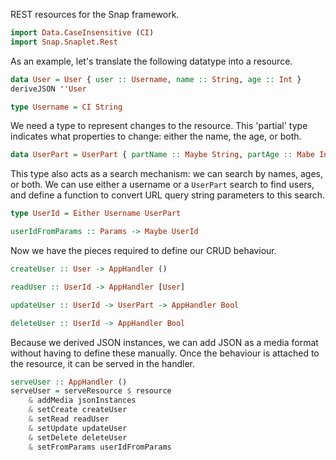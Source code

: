 REST resources for the Snap framework.

```haskell
import Data.CaseInsensitive (CI)
import Snap.Snaplet.Rest
```

As an example, let's translate the following datatype into a resource.

```haskell
data User = User { user :: Username, name :: String, age :: Int }
deriveJSON ''User

type Username = CI String
```

We need a type to represent changes to the resource.  This 'partial' type
indicates what properties to change: either the name, the age, or both.

```haskell
data UserPart = UserPart { partName :: Maybe String, partAge :: Mabe Int }
```

This type also acts as a search mechanism: we can search by names, ages, or
both.  We can use either a username or a `UserPart` search to find users, and
define a function to convert URL query string parameters to this search.

```haskell
type UserId = Either Username UserPart

userIdFromParams :: Params -> Maybe UserId
```

Now we have the pieces required to define our CRUD behaviour.

```haskell
createUser :: User -> AppHandler ()

readUser :: UserId -> AppHandler [User]

updateUser :: UserId -> UserPart -> AppHandler Bool

deleteUser :: UserId -> AppHandler Bool
```

Because we derived JSON instances, we can add JSON as a media format without
having to define these manually.  Once the behaviour is attached to the
resource, it can be served in the handler.

```haskell
serveUser :: AppHandler ()
serveUser = serveResource $ resource
    & addMedia jsonInstances
    & setCreate createUser
    & setRead readUser
    & setUpdate updateUser
    & setDelete deleteUser
    & setFromParams userIdFromParams
```

